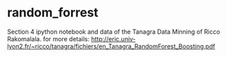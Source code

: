 # random_forrest

Section 4 ipython notebook and data of the Tanagra Data Minning of Ricco Rakomalala.
for more details: http://eric.univ-lyon2.fr/~ricco/tanagra/fichiers/en_Tanagra_RandomForest_Boosting.pdf
